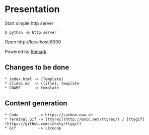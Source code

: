 # Presentation

Start simple http server

    $ python -m http.server

Open http://localhost:8000

Powered by [Remark](https://remarkjs.com).

## Changes to be done

    * index.html -> {Template}
    * slides.md  -> {title}, template
    * CNAME      -> template

## Content generation

    * Code         -> https://carbon.now.sh
    * Terminal Gif -> [ttyrec](http://0xcc.net/ttyrec/) / [ttygif](https://github.com/icholy/ttygif)
    * Gif          -> Licecap
